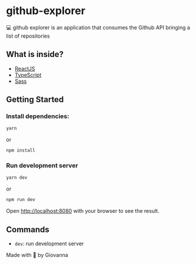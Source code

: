 # github-explorer
💻  github explorer is an application that consumes the Github API bringing a list of repositories

## What is inside?

- [ReactJS](https://reactjs.org)
- [TypeScript](https://www.typescriptlang.org)
- [Sass](https://sass-lang.com/documentation)

## Getting Started
### Install dependencies:

```bash
yarn
```

or

```bash
npm install
```

### Run development server

```bash
yarn dev
```

or 

```bash
npm run dev
```

Open [http://localhost:8080](http://localhost:8080) with your browser to see the result.

## Commands

- `dev`: run development server

Made with 💜 by Giovanna
